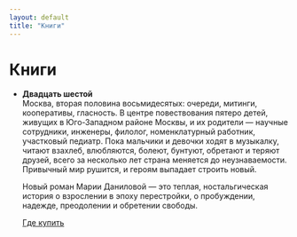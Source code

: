 ```yaml
---
layout: default
title: "Книги"
---
```


# Книги

- **Двадцать шестой**  
  Москва, вторая половина восьмидесятых: очереди, митинги, кооперативы, гласность. В центре повествования пятеро детей, живущих в Юго-Западном районе Москвы, и их родители — научные сотрудники, инженеры, филолог, номенклатурный работник, участковый педиатр. Пока мальчики и девочки ходят в музыкалку, читают взахлеб, влюбляются, болеют, бунтуют, обретают и теряют друзей, всего за несколько лет страна меняется до неузнаваемости. Привычный мир рушится, и героям выпадает строить новый.
  
  Новый роман Марии Даниловой — это теплая, ностальгическая история о взрослении в эпоху перестройки, о пробуждении, надежде, преодолении и обретении свободы.
 
  [Где купить](https://ast.ru/book/dvadtsat-shestoy-885872/)
